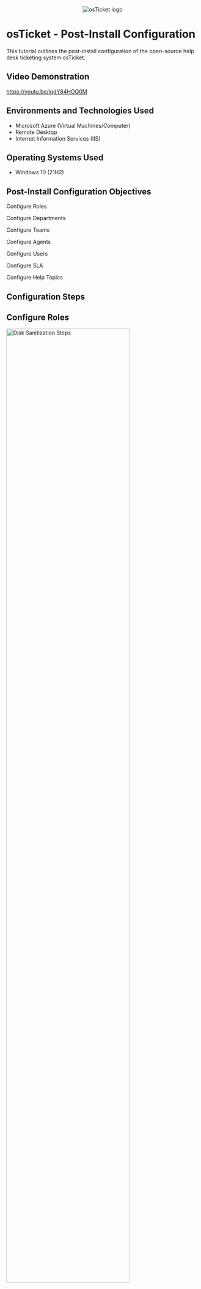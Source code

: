 <p align="center">
<img src="https://i.imgur.com/Clzj7Xs.png" alt="osTicket logo"/>
</p>

<h1>osTicket - Post-Install Configuration</h1>
This tutorial outlines the post-install configuration of the open-source help desk ticketing system osTicket.<br />


<h2>Video Demonstration</h2>

https://youtu.be/lqdY84HOQ0M

<h2>Environments and Technologies Used</h2>

- Microsoft Azure (Virtual Machines/Computer)
- Remote Desktop
- Internet Information Services (IIS)

<h2>Operating Systems Used </h2>

- Windows 10</b> (21H2)

<h2>Post-Install Configuration Objectives</h2>

Configure Roles

Configure Departments

Configure Teams

Configure Agents

Configure Users

Configure SLA

Configure Help Topics

<h2>Configuration Steps</h2>

<h2>Configure Roles</h2>

<p>
<img src="https://i.imgur.com/DJmEXEB.png" height="80%" width="80%" alt="Disk Sanitization Steps"/>
</p>
<p>
When you configure roles, you define specific permissions and access levels for different users or system components. This ensures that each role has the appropriate privileges to perform assigned tasks while maintaining security and operational control. See the steps in the video demonstration link above.
</p>
<br />

<h2>Configure Departments</h2>

<p>
<img src="https://i.imgur.com/DJmEXEB.png" height="80%" width="80%" alt="Disk Sanitization Steps"/>
</p>
<p>
When configuring departments, you set up organizational units within the system, assigning specific responsibilities, workflows, and access controls to ensure that tickets or tasks are routed to the appropriate teams for efficient handling and management. See the steps in the video demonstration link above.
</p>
<br />

<h2>Configure Teams</h2>

<p>
<img src="https://i.imgur.com/DJmEXEB.png" height="80%" width="80%" alt="Disk Sanitization Steps"/>
</p>
<p>
When you configure teams, you group users across different departments based on expertise or responsibilities, allowing for better collaboration, ticket assignment, and workload distribution within the system. See the steps in the video demonstration link above.
</p>
<br />

<h2>Configure Agents</h2>

<p>
<img src="https://i.imgur.com/DJmEXEB.png" height="80%" width="80%" alt="Disk Sanitization Steps"/>
</p>
<p>When you configure agents, you create individual user accounts for support staff, assigning them specific roles, permissions, and department access within the system. This ensures that agents can manage tickets, communicate with users, resolve issues, and perform administrative tasks based on their designated responsibilities. Proper agent configuration helps streamline workflow, enforce security policies, and ensure efficient ticket handling within the support system. See the steps in the video demonstration link above.
</p>
<br />

<h2>Configure Users</h2>

<p>
<img src="https://i.imgur.com/DJmEXEB.png" height="80%" width="80%" alt="Disk Sanitization Steps"/>
</p>
<p>
When you configure users, you create and manage customer accounts within the system, allowing them to submit tickets, track requests, and communicate with support agents while defining access levels and permissions to ensure efficient service management. See the steps in the video demonstration link above.
</p>
<br />

<h2>Configure SLA</h2>

<p>
<img src="https://i.imgur.com/DJmEXEB.png" height="80%" width="80%" alt="Disk Sanitization Steps"/>
</p>
<p>
When you configure SLA (Service Level Agreement), you define response and resolution time policies for support tickets, ensuring timely service delivery, prioritization, and compliance with customer expectations. See the steps in the video demonstration link above.
</p>
<br />

<h2>Configure Help Topics</h2>

<p>
<img src="https://i.imgur.com/DJmEXEB.png" height="80%" width="80%" alt="Disk Sanitization Steps"/>
</p>
<p>
When you configure help topics, you create predefined categories for support requests, allowing users to select the most relevant topic when submitting a ticket. This helps streamline ticket routing, assign requests to the appropriate departments or agents, and improve overall support efficiency. See the steps in the video demonstration link above.
</p>
<br />
